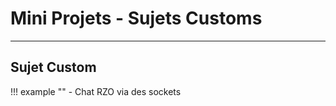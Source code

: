 # Mini Projets - Sujets Customs

---

## Sujet Custom

!!! example ""
    - Chat RZO via des sockets

